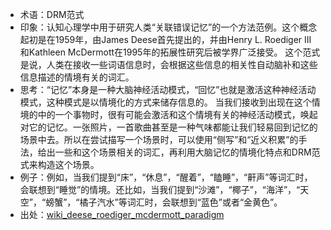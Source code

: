 + 术语：DRM范式
+ 印象：认知心理学中用于研究人类“关联错误记忆”的一个方法范例。这个概念起初是在1959年，由James Deese首先提出的，并由Henry L. Roediger III 和Kathleen McDermott在1995年的拓展性研究后被学界广泛接受。
这个范式是说，人类在接收一些词语信息时，会根据这些信息的相关性自动脑补和这些信息描述的情境有关的词汇。
+ 思考：“记忆”本身是一种大脑神经活动模式，“回忆”也就是激活这种神经活动模式，这种模式是以情境化的方式来储存信息的。
当我们接收到出现在这个情境的中的一个事物时，很有可能会激活和这个情境有关的神经活动模式，唤起对它的记忆。一张照片，一首歌曲甚至是一种气味都能让我们轻易回到记忆的场景中去。所以在尝试描写一个场景时，可以使用“侧写”和“近义积累”的手法，给出一些和这个场景相关的词汇，再利用大脑记忆的情境化特点和DRM范式来构造这个场景。
+ 例子：例如，当我们提到“床”，“休息”，“醒着”，“瞌睡”，“鼾声”等词汇时，会联想到“睡觉”的情境。还比如，当我们提到“沙滩”，“椰子”，“海洋”，“天空”，“螃蟹”，“橘子汽水”等词汇时，会联想到“蓝色”或者“金黄色”。
+ 出处：[wiki_deese_roediger_mcdermott_paradigm](https://en.wikipedia.org/wiki/Deese%E2%80%93Roediger%E2%80%93McDermott_paradigm)
 
